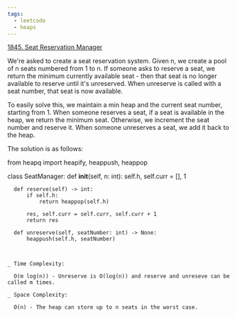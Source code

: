 ```yaml
---
tags:
  - leetcode
  - heaps
---
```


<a href="https://leetcode.com/problems/seat-reservation-manager/">
1845. Seat Reservation Manager</a>

We're asked to create a seat reservation system. Given n, we create a pool of n
seats numbered from 1 to n. If someone asks to reserve a seat, we return the
minimum currently available seat - then that seat is no longer available to
reserve until it's unreserved. When unreserve is called with a seat number, that
seat is now available.

To easily solve this, we maintain a min heap and the current seat number,
starting from 1. When someone reserves a seat, if a seat is available in the
heap, we return the minimum seat. Otherwise, we increment the seat number and
reserve it. When someone unreserves a seat, we add it back to the heap.

The solution is as follows:

from heapq import heapify, heappush, heappop

class SeatManager: def **init**(self, n: int): self.h, self.curr = [], 1

      def reserve(self) -> int:
          if self.h:
              return heappop(self.h)

          res, self.curr = self.curr, self.curr + 1
          return res

      def unreserve(self, seatNumber: int) -> None:
          heappush(self.h, seatNumber)

```


_ Time Complexity:

  O(m log(n)) - Unreserve is O(log(n)) and reserve and unreseve can be called m times.

_ Space Complexity:

  O(n) - The heap can store up to n seats in the worst case.





```
